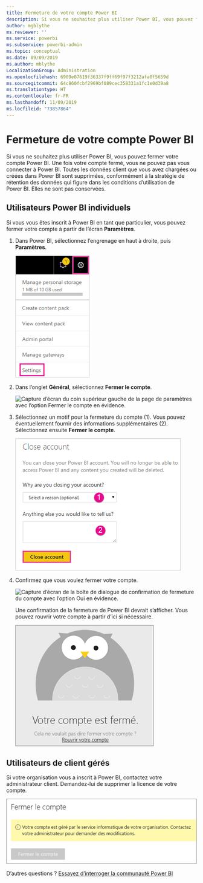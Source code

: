 ```yaml
---
title: Fermeture de votre compte Power BI
description: Si vous ne souhaitez plus utiliser Power BI, vous pouvez fermer votre compte Power BI.
author: mgblythe
ms.reviewer: ''
ms.service: powerbi
ms.subservice: powerbi-admin
ms.topic: conceptual
ms.date: 09/09/2019
ms.author: mblythe
LocalizationGroup: Administration
ms.openlocfilehash: 6909e07619f36337f9ff69f97f3212afa0f5659d
ms.sourcegitcommit: 64c860fcbf2969bf089cec358331a1fc1e0d39a8
ms.translationtype: HT
ms.contentlocale: fr-FR
ms.lasthandoff: 11/09/2019
ms.locfileid: "73857864"
---
```

# <a name="close-your-power-bi-account"></a>Fermeture de votre compte Power BI

Si vous ne souhaitez plus utiliser Power BI, vous pouvez fermer votre compte Power BI.  Une fois votre compte fermé, vous ne pouvez pas vous connecter à Power BI. Toutes les données client que vous avez chargées ou créées dans Power BI sont supprimées, conformément à la stratégie de rétention des données qui figure dans les conditions d’utilisation de Power BI. Elles ne sont pas conservées.

## <a name="individual-power-bi-users"></a>Utilisateurs Power BI individuels

Si vous vous êtes inscrit à Power BI en tant que particulier, vous pouvez fermer votre compte à partir de l’écran **Paramètres**.

1. Dans Power BI, sélectionnez l’engrenage en haut à droite, puis **Paramètres**.

    ![Capture d’écran du coin supérieur droit de l’interface utilisateur avec l’icône d’engrenage et l’option de paramètres en évidence.](media/service-admin-closing-your-account/close-account-settings.png)

1. Dans l’onglet **Général**, sélectionnez **Fermer le compte**.

    ![Capture d’écran du coin supérieur gauche de la page de paramètres avec l’option Fermer le compte en évidence.](media/service-admin-closing-your-account/close-account-settings-2.png)

1. Sélectionnez un motif pour la fermeture du compte (1). Vous pouvez éventuellement fournir des informations supplémentaires (2). Sélectionnez ensuite **Fermer le compte**.

    ![Capture d’écran de la boîte de dialogue Fermer le compte avec l’option Fermer le compte en évidence.](media/service-admin-closing-your-account/close-account-settings-3.png)

1. Confirmez que vous voulez fermer votre compte.

    ![Capture d’écran de la boîte de dialogue de confirmation de fermeture du compte avec l’option Oui en évidence.](media/service-admin-closing-your-account/close-account-settings-4.png)

    Une confirmation de la fermeture de Power BI devrait s’afficher. Vous pouvez rouvrir votre compte à partir d’ici si nécessaire.

    ![Capture d’écran de la boîte de dialogue Votre compte est fermé.](media/service-admin-closing-your-account/close-account-settings-5.png)

## <a name="managed-tenant-users"></a>Utilisateurs de client gérés

Si votre organisation vous a inscrit à Power BI, contactez votre administrateur client. Demandez-lui de supprimer la licence de votre compte.

![Compte fermé](media/service-admin-closing-your-account/close-account-managed.png)

D’autres questions ? [Essayez d’interroger la communauté Power BI](https://community.powerbi.com/)